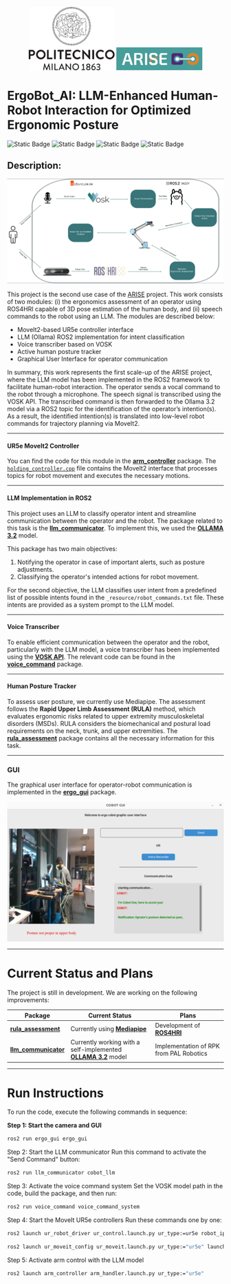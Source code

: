 <p align="center">
  <a href="https://www.industry40lab.org/"><img src="materials/polimi_logo.png" alt="Polimi Logo" width="200"/></a>
  <a href="https://arise-middleware.eu/"><img src="materials/Screenshot%20from%202024-12-03%2011-00-00.png" alt="ARISE Screenshot" width="200"/></a>
</p>

<h1 style="display: flex; align-items: center; justify-content: space-between;">
    ErgoBot_AI: LLM-Enhanced Human-Robot Interaction for Optimized Ergonomic Posture
</h1>

![Static Badge](https://img.shields.io/badge/Ubuntu-24.04-orange)
![Static Badge](https://img.shields.io/badge/Python-3.10-blue)
![Static Badge](https://img.shields.io/badge/ROS2-iron-blue)
![Static Badge](https://img.shields.io/badge/ROS2-humble-blue)

## Description:

<p align="center">
  <img src="materials/diagram2.png" alt="Overall Diagram"/>
</p>

This project is the second use case of the <a href="https://arise-middleware.eu/">ARISE</a> project. This work consists of two modules: (i) the ergonomics assessment of an operator using ROS4HRI capable of 3D pose estimation of the human body, and (ii) speech commands to the robot using an LLM. The modules are described below:

<ul>
  <li>MoveIt2-based UR5e controller interface</li>
  <li>LLM (Ollama) ROS2 implementation for intent classification</li>
  <li>Voice transcriber based on VOSK</li>
  <li>Active human posture tracker</li>
  <li>Graphical User Interface for operator communication</li>
</ul>

In summary, this work represents the first scale-up of the ARISE project, where the LLM model has been implemented in the ROS2 framework to facilitate human-robot interaction. The operator sends a vocal command to the robot through a microphone. The speech signal is transcribed using the VOSK API. The transcribed command is then forwarded to the Ollama 3.2 model via a ROS2 topic for the identification of the operator’s intention(s). As a result, the identified intention(s) is translated into low-level robot commands for trajectory planning via MoveIt2. 

<hr>

#### UR5e MoveIt2 Controller

You can find the code for this module in the <a href="https://github.com/Industry40Lab/ErgoBot_AI/tree/main/arm_controller">**arm_controller**</a> package. The <a href="https://github.com/Industry40Lab/ErgoBot_AI/blob/main/arm_controller/src/holding_controller.cpp">`holding_controller.cpp`</a> file contains the MoveIt2 interface that processes topics for robot movement and executes the necessary motions. 

<hr>

#### LLM Implementation in ROS2

This project uses an LLM to classify operator intent and streamline communication between the operator and the robot. The package related to this task is the <a href="https://github.com/Industry40Lab/ErgoBot_AI/tree/main/llm_communicator">**llm_communicator**</a>. To implement this, we used the <a href="https://github.com/ollama/ollama/tree/main">**OLLAMA 3.2**</a> model.

This package has two main objectives:

<ol>
  <li>Notifying the operator in case of important alerts, such as posture adjustments.</li>
  <li>Classifying the operator's intended actions for robot movement.</li>
</ol>

For the second objective, the LLM classifies user intent from a predefined list of possible intents found in the `_resource/robot_commands.txt` file. These intents are provided as a system prompt to the LLM model. 

<hr>

#### Voice Transcriber

To enable efficient communication between the operator and the robot, particularly with the LLM model, a voice transcriber has been implemented using the <a href="https://github.com/alphacep/vosk-api">**VOSK API**</a>. The relevant code can be found in the <a href="https://github.com/Industry40Lab/ErgoBot_AI/tree/main/voice_command/voice_command">**voice_command**</a> package.

<hr>

#### Human Posture Tracker

To assess user posture, we currently use Mediapipe. The assessment follows the **Rapid Upper Limb Assessment (RULA)** method, which evaluates ergonomic risks related to upper extremity musculoskeletal disorders (MSDs). RULA considers the biomechanical and postural load requirements on the neck, trunk, and upper extremities. The <a href="https://github.com/Industry40Lab/ErgoBot_AI/tree/main/rula_assessment">**rula_assessment**</a> package contains all the necessary information for this task.

<hr>

### GUI

The graphical user interface for operator-robot communication is implemented in the <a href="https://github.com/Industry40Lab/ErgoBot_AI/tree/main/ergo_gui">**ergo_gui**</a> package.

<p align="center">
  <img src="materials/BAD_POSE.png" alt="GUI Screenshot"/>
</p>

<hr>

# Current Status and Plans

The project is still in development. We are working on the following improvements:

| Package | Current Status | Plans |
|---------|----------------|-------|
| <a href="https://github.com/Industry40Lab/ErgoBot_AI/tree/main/rula_assessment">**rula_assessment**</a> | Currently using <a href="https://ai.google.dev/edge/mediapipe/solutions/vision/pose_landmarker">**Mediapipe**</a> | Development of <a href="https://github.com/ros4hri">**ROS4HRI**</a> |
| <a href="https://github.com/Industry40Lab/ErgoBot_AI/tree/main/llm_communicator">**llm_communicator**</a> | Currently working with a self-implemented <a href="https://github.com/ollama/ollama/tree/main">**OLLAMA 3.2**</a> model | Implementation of RPK from PAL Robotics |

<hr>

# Run Instructions

To run the code, execute the following commands in sequence:

**Step 1: Start the camera and GUI**  
```bash
ros2 run ergo_gui ergo_gui
```

Step 2: Start the LLM communicator
Run this command to activate the "Send Command" button:

```bash
ros2 run llm_communicator cobot_llm
```
Step 3: Activate the voice command system
Set the VOSK model path in the code, build the package, and then run:

```bash
ros2 run voice_command voice_command_system
```

Step 4: Start the MoveIt UR5e controllers
Run these commands one by one:

```bash
ros2 launch ur_robot_driver ur_control.launch.py ur_type:=ur5e robot_ip:=192.168.0.100 launch_rviz:=false
```

```bash
ros2 launch ur_moveit_config ur_moveit.launch.py ur_type:="ur5e" launch_rviz:=false
```

Step 5: Activate arm control with the LLM model

```bash
ros2 launch arm_controller arm_handler.launch.py ur_type:="ur5e"
```



